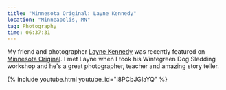 ```yaml
---
title: "Minnesota Original: Layne Kennedy"
location: "Minneapolis, MN"
tag: Photography
time: 06:37:31
---
```


My friend and photographer [Layne Kennedy][lk] was recently featured on [Minnesota Original][mno]. I met Layne when I took his Wintegreen Dog Sledding workshop and he's a great photographer, teacher and amazing story teller.

{% include youtube.html youtube_id="l8PCbJGIaYQ" %}

[lk]: http://www.laynekennedy.com/index
[mno]: http://www.tpt.org/mn-original/
